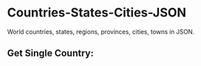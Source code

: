 # Countries-States-Cities-JSON
 World countries, states, regions, provinces, cities, towns in JSON.


## Get Single Country:
